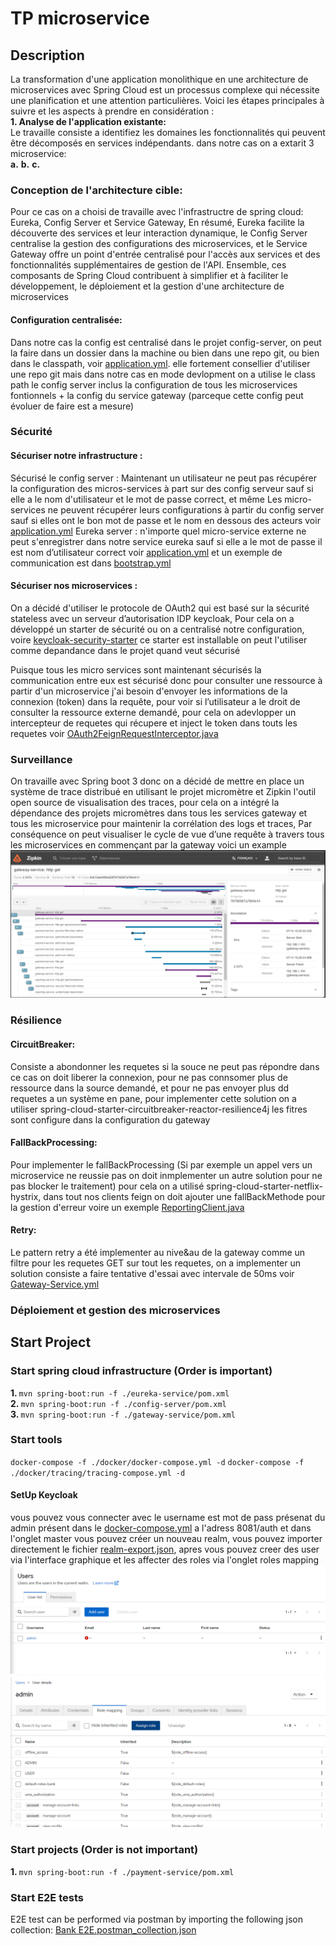 # TP microservice
## Description
<p>
La transformation d'une application monolithique en une architecture de microservices avec Spring Cloud est un processus complexe qui nécessite une planification et une attention particulières. Voici les étapes principales à suivre et les aspects à prendre en considération : <br/> 
<b>1. Analyse de l'application existante: </b><br/> 
Le travaille consiste a identifiez les domaines les fonctionnalités qui peuvent être décomposés en services indépendants. dans notre cas on a extarit 3 microservice:<br/> 
    <b>a.</b>
    <b>b.</b>
    <b>c.</b>
</p>

### Conception de l'architecture cible:
Pour ce cas on a choisi de travaille avec l'infrastructre de spring cloud: Eureka, Config Server et Service Gateway, En résumé, Eureka facilite la découverte des services et leur interaction dynamique, le Config Server centralise la gestion des configurations des microservices, et le Service Gateway offre un point d'entrée centralisé pour l'accès aux services et des fonctionnalités supplémentaires de gestion de l'API. Ensemble, ces composants de Spring Cloud contribuent à simplifier et à faciliter le développement, le déploiement et la gestion d'une architecture de microservices

#### Configuration centralisée: 
Dans notre cas la config est centralisé dans le projet config-server, on peut la faire dans un dossier dans la machine ou bien dans une repo git, ou bien dans le classpath, voir [application.yml](config-server%2Fsrc%2Fmain%2Fresources%2Fapplication.yml). elle fortement consellier d'utiliser une repo git mais dans notre cas en mode devlopment on a utilise le class path
le config server inclus la configuration de tous les microservices fontionnels + la config du service gateway (parceque cette config peut évoluer de faire est a mesure)

### Sécurité
#### Sécuriser notre infrastructure :
Sécurisé le config server : Maintenant un utilisateur ne peut pas récupérer la configuration des micros-services à part sur des config serveur sauf si elle a le nom d'utilisateur et le mot de passe correct, et même Les micro-services ne peuvent récupérer leurs configurations à partir du config server sauf si elles ont le bon mot de passe et le nom en dessous des acteurs voir [application.yml](config-server%2Fsrc%2Fmain%2Fresources%2Fapplication.yml)
Eureka server : n'importe quel micro-service externe ne peut s'enregistrer dans notre service eureka sauf si elle a le mot de passe il est nom d’utilisateur correct voir [application.yml](eureka-service%2Fsrc%2Fmain%2Fresources%2Fapplication.yml) et un exemple de communication est dans [bootstrap.yml](gateway-service%2Fsrc%2Fmain%2Fresources%2Fbootstrap.yml)

#### Sécuriser nos microservices :
On a décidé d'utiliser le protocole de OAuth2 qui est basé sur la sécurité stateless avec un serveur d’autorisation IDP keycloak, Pour cela on a développé un starter de sécurité ou on a centralisé notre configuration, voire [keycloak-security-starter](keycloak-security-starter) ce starter est installable on peut l'utiliser comme depandance dans le projet quand veut sécurisé

Puisque tous les micro services sont maintenant sécurisés la communication entre eux est sécurisé donc pour consulter une ressource à partir d'un microservice j'ai besoin d'envoyer les informations de la connexion (token) dans la requête, pour voir si l’utilisateur a le droit de consulter la ressource externe demandé, pour cela on adevlopper un intercepteur de requetes qui récupere et inject le token dans touts les requetes voir [OAuth2FeignRequestInterceptor.java](keycloak-security-starter%2Fsrc%2Fmain%2Fjava%2Fcom%2Fexample%2Fsecurity%2Fstarter%2Fkeycloak%2Ffeign%2FOAuth2FeignRequestInterceptor.java)
### Surveillance
On travaille avec Spring boot 3 donc on a décidé de mettre en place un système de trace distribué en utilisant le projet micromètre et Zipkin l'outil open source de visualisation des traces, pour cela on a intégré la dépendance des projets micromètres dans tous les services gateway et tous les microservice pour maintenir la corrélation des logs et traces, Par conséquence on peut visualiser le cycle de vue d’une requête à travers tous les microservices en commençant par la gateway
voici un example ![img.png](img.png)

### Résilience
#### CircuitBreaker:
Consiste a abondonner les requetes si la souce ne peut pas répondre dans ce cas on doit liberer la connexion, pour ne pas connsomer plus de ressource dans la source demandé, et pour ne pas envoyer plus dd requetes a un système en pane, pour implementer cette solution on a utiliser spring-cloud-starter-circuitbreaker-reactor-resilience4j les fitres sont configure dans la configuration du gateway
#### FallBackProcessing:
Pour implementer le fallBackProcessing (Si par exemple un appel vers un microservice ne reussie pas on doit inmplementer un autre solution pour ne pas blocker le traitement) pour cela on a utilisé spring-cloud-starter-netflix-hystrix, dans tout nos clients feign on doit ajouter une fallBackMethode pour la gestion d'erreur voire un exemple [ReportingClient.java](payment-service%2Fsrc%2Fmain%2Fjava%2Fcom%2Fexample%2Fpaymentservice%2Fcontroller%2Ffeign%2FReportingClient.java)

#### Retry:
Le pattern retry a été implementer au nive&au de la gateway comme un filtre pour les requetes GET sur tout les requetes, on a implementer un solution consiste a faire tentative d'essai avec intervale de 50ms voir [Gateway-Service.yml](config-server%2Fsrc%2Fmain%2Fresources%2Fconfig-files%2FGateway-Service.yml)

### Déploiement et gestion des microservices



## Start Project
### Start spring cloud infrastructure (Order is important)
<b>1. </b>`mvn spring-boot:run -f ./eureka-service/pom.xml` </br>
<b>2. </b>`mvn spring-boot:run -f ./config-server/pom.xml` </br>
<b>3. </b>`mvn spring-boot:run -f ./gateway-service/pom.xml` </br>

### Start tools
`docker-compose -f ./docker/docker-compose.yml -d`
`docker-compose -f ./docker/tracing/tracing-compose.yml -d`
#### SetUp Keycloak
vous pouvez vous connecter avec le username est mot de pass présenat du admin présent dans le [docker-compose.yml](docker%2Fdocker-compose.yml) a l'adress 8081/auth et dans l'onglet master vous pouvez créer un nouveau realm, vous pouvez importer directement le fichier [realm-export.json](docker%2Fkeycloak%2Frealm-export.json), apres vous pouvez creer des user via l'interface graphique et les affecter des roles via l'onglet roles mapping
![img_1.png](img_1.png)
![img_2.png](img_2.png)
### Start projects (Order is not important)
<b>1. </b>`mvn spring-boot:run -f ./payment-service/pom.xml` </br>

### Start E2E tests
E2E test can be performed via postman by importing the following json collection: [Bank E2E.postman_collection.json](Bank%20E2E.postman_collection.json)